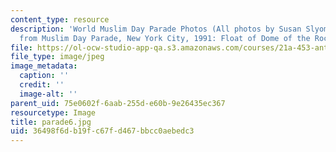 ```yaml
---
content_type: resource
description: 'World Muslim Day Parade Photos (All photos by Susan Slyomovics): Photos
  from Muslim Day Parade, New York City, 1991: Float of Dome of the Rock Mosque (Jerusalem)'
file: https://ol-ocw-studio-app-qa.s3.amazonaws.com/courses/21a-453-anthropology-of-the-middle-east-spring-2004/36498f6db19fc67fd467bbcc0aebedc3_parade6.jpg
file_type: image/jpeg
image_metadata:
  caption: ''
  credit: ''
  image-alt: ''
parent_uid: 75e0602f-6aab-255d-e60b-9e26435ec367
resourcetype: Image
title: parade6.jpg
uid: 36498f6d-b19f-c67f-d467-bbcc0aebedc3
---
```

